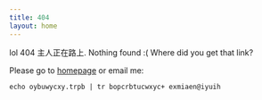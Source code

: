 ```yaml
---
title: 404
layout: home
---
```


lol 404 主人正在路上. Nothing found :( Where did you get that link?

Please go to [homepage](/) or email me:

    echo oybuwycxy.trpb | tr bopcrbtucwxyc+ exmiaen@iyuih

